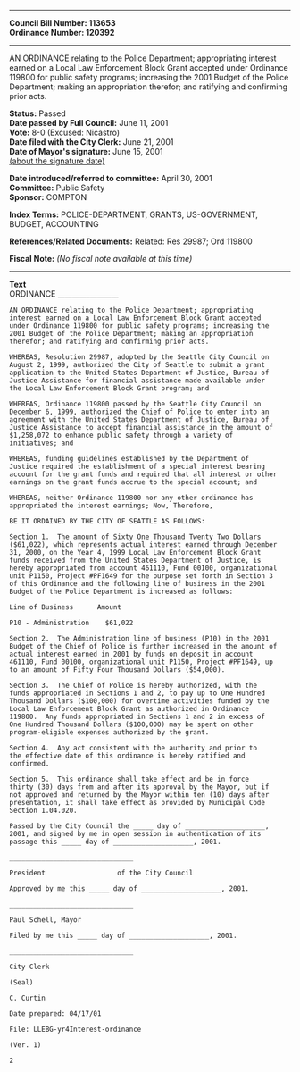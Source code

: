 * * * * *  
  
**Council Bill Number: [](#h0)[](#h2)113653**   
**Ordinance Number: 120392**  
  
* * * * *  
  
AN ORDINANCE relating to the Police Department; appropriating interest earned on a Local Law Enforcement Block Grant accepted under Ordinance 119800 for public safety programs; increasing the 2001 Budget of the Police Department; making an appropriation therefor; and ratifying and confirming prior acts.  
  
**Status:** Passed   
**Date passed by Full Council:** June 11, 2001   
**Vote:** 8-0 (Excused: Nicastro)   
**Date filed with the City Clerk:** June 21, 2001   
**Date of Mayor's signature:** June 15, 2001   
[(about the signature date)](/~public/approvaldate.htm)   
  
  
**Date introduced/referred to committee:** April 30, 2001   
**Committee:** Public Safety   
**Sponsor:** COMPTON   
  
**Index Terms:** POLICE-DEPARTMENT, GRANTS, US-GOVERNMENT, BUDGET, ACCOUNTING  
  
**References/Related Documents:** Related: Res 29987; Ord 119800  
  
**Fiscal Note:** *(No fiscal note available at this time)*  
  
* * * * *  
  
**Text**  
    ORDINANCE _________________  
  
    AN ORDINANCE relating to the Police Department; appropriating  
    interest earned on a Local Law Enforcement Block Grant accepted  
    under Ordinance 119800 for public safety programs; increasing the  
    2001 Budget of the Police Department; making an appropriation  
    therefor; and ratifying and confirming prior acts.  
  
    WHEREAS, Resolution 29987, adopted by the Seattle City Council on  
    August 2, 1999, authorized the City of Seattle to submit a grant  
    application to the United States Department of Justice, Bureau of  
    Justice Assistance for financial assistance made available under  
    the Local Law Enforcement Block Grant program; and  
  
    WHEREAS, Ordinance 119800 passed by the Seattle City Council on  
    December 6, 1999, authorized the Chief of Police to enter into an  
    agreement with the United States Department of Justice, Bureau of  
    Justice Assistance to accept financial assistance in the amount of  
    $1,258,072 to enhance public safety through a variety of  
    initiatives; and  
  
    WHEREAS, funding guidelines established by the Department of  
    Justice required the establishment of a special interest bearing  
    account for the grant funds and required that all interest or other  
    earnings on the grant funds accrue to the special account; and  
  
    WHEREAS, neither Ordinance 119800 nor any other ordinance has  
    appropriated the interest earnings; Now, Therefore,  
  
    BE IT ORDAINED BY THE CITY OF SEATTLE AS FOLLOWS:  
  
    Section 1.  The amount of Sixty One Thousand Twenty Two Dollars  
    ($61,022), which represents actual interest earned through December  
    31, 2000, on the Year 4, 1999 Local Law Enforcement Block Grant  
    funds received from the United States Department of Justice, is  
    hereby appropriated from account 461110, Fund 00100, organizational  
    unit P1150, Project #PF1649 for the purpose set forth in Section 3  
    of this Ordinance and the following line of business in the 2001  
    Budget of the Police Department is increased as follows:  
  
    Line of Business      Amount  
  
    P10 - Administration    $61,022  
  
    Section 2.  The Administration line of business (P10) in the 2001  
    Budget of the Chief of Police is further increased in the amount of  
    actual interest earned in 2001 by funds on deposit in account  
    461110, Fund 00100, organizational unit P1150, Project #PF1649, up  
    to an amount of Fifty Four Thousand Dollars ($54,000).  
  
    Section 3.  The Chief of Police is hereby authorized, with the  
    funds appropriated in Sections 1 and 2, to pay up to One Hundred  
    Thousand Dollars ($100,000) for overtime activities funded by the  
    Local Law Enforcement Block Grant as authorized in Ordinance  
    119800.  Any funds appropriated in Sections 1 and 2 in excess of  
    One Hundred Thousand Dollars ($100,000) may be spent on other  
    program-eligible expenses authorized by the grant.  
  
    Section 4.  Any act consistent with the authority and prior to  
    the effective date of this ordinance is hereby ratified and  
    confirmed.  
  
    Section 5.  This ordinance shall take effect and be in force  
    thirty (30) days from and after its approval by the Mayor, but if  
    not approved and returned by the Mayor within ten (10) days after  
    presentation, it shall take effect as provided by Municipal Code  
    Section 1.04.020.  
  
    Passed by the City Council the _____ day of ____________________,  
    2001, and signed by me in open session in authentication of its  
    passage this _____ day of ____________________, 2001.  
  
    _______________________________  
  
    President                  of the City Council  
  
    Approved by me this _____ day of ____________________, 2001.  
  
    _______________________________  
  
    Paul Schell, Mayor  
  
    Filed by me this _____ day of ____________________, 2001.  
  
    _______________________________  
  
    City Clerk  
  
    (Seal)  
  
    C. Curtin  
  
    Date prepared: 04/17/01  
  
    File: LLEBG-yr4Interest-ordinance  
  
    (Ver. 1)  
  
    2  
